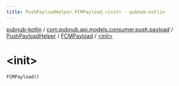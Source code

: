 ```yaml
---
title: PushPayloadHelper.FCMPayload.<init> - pubnub-kotlin
---
```


[pubnub-kotlin](../../../index.html) / [com.pubnub.api.models.consumer.push.payload](../../index.html) / [PushPayloadHelper](../index.html) / [FCMPayload](index.html) / [&lt;init&gt;](./-init-.html)

# &lt;init&gt;

`FCMPayload()`